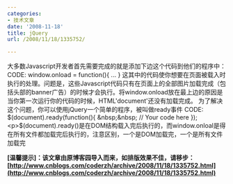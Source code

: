 ```yaml
---
categories:
- 技术文章
date: '2008-11-18'
title: jQuery
url: /2008/11/18/1335752/

---
```



大多数Javascript开发者首先需要完成的就是添加下边这个代码到他们的程序中：
CODE:
window.onload = function(){ ... }
这其中的代码使你想要在页面被载入时执行的处理。问题是，这些Javascript代码只有在页面上的全部图片加载完成（包括头部的banner广告）的时候才会执行。将window.onload放在最上边的原因是当你第一次运行你的代码的时候，HTML'document'还没有加载完成。
为了解决这个问题，你可以使用jQuery一个简单的程序，被叫做ready事件
CODE:
$(document).ready(function(){
&nbsp;&nbsp; // Your code here
});  <p>$(document).ready()是在DOM结构载入完后执行的，而window.onloal是得在所有文件都加载完后执行的，注意区别，一个是DOM加载完，一个是所有文件加载完

**[温馨提示]：该文章由原博客园导入而来，如排版效果不佳，请移步：[http://www.cnblogs.com/coderzh/archive/2008/11/18/1335752.html](http://www.cnblogs.com/coderzh/archive/2008/11/18/1335752.html)**